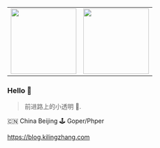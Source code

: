 <table cellpadding="10">
    <tr>
        <td style="text-align: center;">
            <image src="https://github-readme-stats.vercel.app/api?username=kilingzhang&show_icons=true&layout=compact" height="150" />
        </td>
        <td style="text-align: center;">
            <image src="https://github-readme-stats.vercel.app/api/top-langs/?username=kilingzhang&show_icons=true&layout=compact&hide=vue,javascript,html,css" height="150" />
        </td>
    </tr>
</table>


### Hello 👋

> 前进路上的小透明 🎈.



🇨🇳 China Beijing 🕹 Goper/Phper


https://blog.kilingzhang.com
